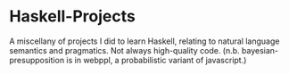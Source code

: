 # Haskell-Projects

A miscellany of projects I did to learn Haskell, relating to natural language semantics and pragmatics. Not always high-quality code. (n.b. bayesian-presupposition is in webppl, a probabilistic variant of javascript.)


